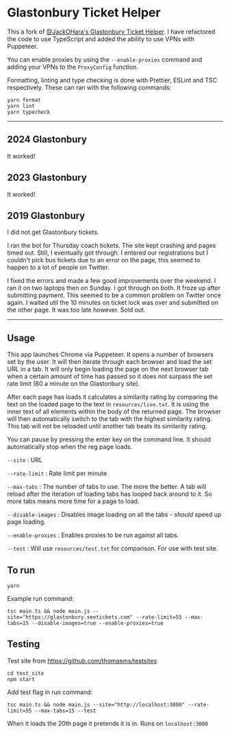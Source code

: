 # Glastonbury Ticket Helper

This a fork of [@JackOHara's Glastonbury Ticket Helper](https://github.com/JackOHara/glasto-helper). I have refactored the code to use TypeScript and added the ability to use VPNs with Puppeteer.

You can enable proxies by using the `--enable-proxies` command and adding your VPNs to the `ProxyConfig` function.

Formatting, linting and type checking is done with Prettier, ESLint and TSC respectively. These can ran with the following commands:

```
yarn format
yarn lint
yarn typecheck
```
---

## 2024 Glastonbury
It worked!

## 2023 Glastonbury
It worked! 

## 2019 Glastonbury
I did not get Glastonbury tickets.

I ran the bot for Thursday coach tickets. The site kept crashing and pages timed out. Still, I eventually got through. I entered our registrations but I couldn't pick bus tickets due to an error on the page, this seemed to happen to a lot of people on Twitter. 

I fixed the errors and made a few good improvements over the weekend. I ran it on two laptops then on Sunday. I got through on both. It froze up after submitting payment. This seemed to be a common problem on Twitter once again. I waited util the 10 minutes on ticket lock was over and submitted on the other page. It was too late however. Sold out. 

---

## Usage
This app launches Chrome via Puppeteer. It opens a number of browsers set by the user. It will then iterate through each browser and load the set URL in a tab. It will only begin loading the page on the next browser tab when a certain amount of time has passed so it does not surpass the set rate limit (60 a minute on the Glastonbury site). 

After each page has loads it calculates a similarity rating by comparing the text on the loaded page to the text in `resources/live.txt`. It is using the inner text of all elements within the body of the returned page. The browser will then automatically switch to the tab with the highest similarity rating. This tab will not be reloaded until another tab beats its similarity rating.

You can pause by pressing the enter key on the command line. It should automatically stop when the reg page loads.

`--site` : URL

`--rate-limit` : Rate limit per minute

`--max-tabs` : The number of tabs to use. The more the better. A tab will reload after the iteration of loading tabs has looped back around to it. So more tabs means more time for a page to load. 

`--disable-images` : Disables image loading on all the tabs - _should_ speed up page loading.

`--enable-proxies` : Enables proxies to be run against all tabs.

`--test` : Will use `resources/test.txt` for comparison. For use with test site. 


## To run

```
yarn
```

Example run command:

```
tsc main.ts && node main.js --site="https://glastonbury.seetickets.com" --rate-limit=55 --max-tabs=15 --disable-images=true --enable-proxies=true
```

## Testing

Test site from https://github.com/thomasms/testsites

```
cd test_site
npm start
```

Add test flag in run command:

```
tsc main.ts && node main.js --site="http://localhost:3000" --rate-limit=55 --max-tabs=15 --test
```

When it loads the 20th page it pretends it is in. Runs on `localhost:3000`
